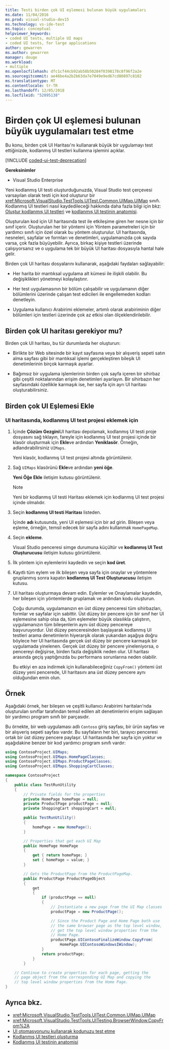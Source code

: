 ```yaml
---
title: Testi birden çok UI eşlemesi bulunan büyük uygulamaları
ms.date: 11/04/2016
ms.prod: visual-studio-dev15
ms.technology: vs-ide-test
ms.topic: conceptual
helpviewer_keywords:
- coded UI tests, multiple UI maps
- coded UI tests, for large applications
author: gewarren
ms.author: gewarren
manager: douge
ms.workload:
- multiple
ms.openlocfilehash: dfc1cf44cb92ab58b50284f0398178c8f96f2a2e
ms.sourcegitcommit: ae46be4a2b2b63da7e7049e9ed67cd80897c8102
ms.translationtype: MT
ms.contentlocale: tr-TR
ms.lasthandoff: 12/05/2018
ms.locfileid: "52895138"
---
```

# <a name="test-a-large-application-with-multiple-ui-maps"></a>Birden çok UI eşlemesi bulunan büyük uygulamaları test etme

Bu konu, birden çok UI Haritası'nı kullanarak büyük bir uygulamayı test ettiğinizde, kodlanmış UI testleri kullanma işlemini açıklar.

[!INCLUDE [coded-ui-test-deprecation](includes/coded-ui-test-deprecation.md)]

**Gereksinimler**

- Visual Studio Enterprise

Yeni kodlanmış UI testi oluşturduğunuzda, Visual Studio test çerçevesi varsayılan olarak testi için kod oluşturur bir <xref:Microsoft.VisualStudio.TestTools.UITest.Common.UIMap.UIMap> sınıfı. Kodlanmış UI testleri nasıl kaydedileceği hakkında daha fazla bilgi için bkz: [Oluştur kodlanmış UI testleri](../test/use-ui-automation-to-test-your-code.md) ve [kodlanmış UI testinin anatomisi](../test/anatomy-of-a-coded-ui-test.md).

Oluşturulan kod için UI haritasında test ile etkileşime giren her nesne için bir sınıf içerir. Oluşturulan her bir yöntemi için Yöntem parametreleri için bir yardımcı sınıfı için özel olarak bu yöntem oluşturulur. UI haritasında, nesneleri, sayfalar ve formları ve denetimleri, uygulamanızda çok sayıda varsa, çok fazla büyüyebilir. Ayrıca, birkaç kişiye testleri üzerinde çalışıyorsanız ve o uygulama tek bir büyük UI haritası dosyasıyla hantal hale gelir.

Birden çok UI haritası dosyalarını kullanarak, aşağıdaki faydaları sağlayabilir:

- Her harita bir mantıksal uygulama alt kümesi ile ilişkili olabilir. Bu değişiklikleri yönetmeyi kolaylaştırır.

- Her test uygulamasının bir bölüm çalışabilir ve uygulamanın diğer bölümlerini üzerinde çalışan test edicileri ile engellemeden kodları denetleyin.

- Uygulama kullanıcı Arabirimi eklemeler, artımlı olarak arabiriminin diğer bölümleri için testleri üzerinde çok az etkisi olan ölçeklendirilebilir.

## <a name="do-you-need-multiple-ui-maps"></a>Birden çok UI haritası gerekiyor mu?
 Birden çok UI haritası, bu tür durumlarda her oluşturun:

-   Birlikte bir Web sitesinde bir kayıt sayfasına veya bir alışveriş sepeti satın alma sayfası gibi bir mantıksal işlemi gerçekleştiren bileşik UI denetimlerinin birçok karmaşık ayarlar.

-   Bağımsız bir uygulama işlemlerinin birden çok sayfa içeren bir sihirbaz gibi çeşitli noktalarından erişim denetimleri ayarlayın. Bir sihirbazın her sayfasındaki özellikle karmaşık ise, her sayfa için ayrı UI haritası oluşturabilirsiniz.

## <a name="add-multiple-ui-maps"></a>Birden çok UI Eşlemesi Ekle

### <a name="to-add-a-ui-map-to-your-coded-ui-test-project"></a>UI haritasında, kodlanmış UI test projesi eklemek için

1. İçinde **Çözüm Gezgini**UI haritası depolamak, kodlanmış UI testi proje dosyasını sağ tıklayın, fareyle için kodlanmış UI test projesi içinde bir klasör oluşturmak için **Ekle**ve ardından **Yeniklasör**. Örneğin, adlandırabilirsiniz `UIMaps`.

    Yeni klasör, kodlanmış UI test projesi altında görüntülenir.

2. Sağ `UIMaps` klasörünü **Ekle**ve ardından **yeni öğe**.

    **Yeni Öğe Ekle** iletişim kutusu görüntülenir.

   > [!NOTE]
   > Yeni bir kodlanmış UI testi Haritası eklemek için kodlanmış UI test projesi içinde olmalıdır.

3. Seçin **kodlanmış UI testi Haritası** listeden.

    İçinde **adı** kutusunda, yeni UI eşlemesi için bir ad girin. Bileşen veya eşleme, örneğin, temsil edecek bir sayfa adını kullanmak `HomePageMap`.

4. Seçin **ekleme**.

    Visual Studio penceresi simge durumuna küçültür ve **kodlanmış UI Test Oluşturucusu** iletişim kutusu görüntülenir.

5. İlk yöntem için eylemlerini kaydedin ve seçin **kod üret**.

6. Kayıtlı tüm eylem ve ilk bileşen veya sayfa için onaylar ve yöntemlere gruplanmış sonra kapatın **kodlanmış UI Test Oluşturucusu** iletişim kutusu.

7. UI haritası oluşturmaya devam edin. Eylemler ve Onaylamalar kaydedin, her bileşen için yöntemlerde gruplamak ve ardından kodu oluşturun.

   Çoğu durumda, uygulamanızın en üst düzey penceresi tüm sihirbazları, formlar ve sayfalar için sabittir. Üst düzey bir pencere için bir sınıf her UI eşlemesine sahip olsa da, tüm eşlemeler büyük olasılıkla çalıştırın, uygulamanızın tüm bileşenlerin aynı üst düzey pencereye başvuruyordur. Üst düzey penceresinden başlayarak kodlanmış UI testleri arama denetimlerin hiyerarşik olarak yukarıdan aşağıya doğru böylece her UI haritasında gerçek üst düzey bir pencere karmaşık bir uygulamada yinelenen. Gerçek üst düzey bir pencere yineleniyorsa, o pencereyi değişirse, birden fazla değişiklik neden olur. UI haritası arasında geçiş yaptığınızda bu performans sorunlarına neden olabilir.

   Bu etkiyi en aza indirmek için kullanabileceğiniz `CopyFrom()` yöntemi üst düzey yeni pencerede, UI haritasını ana üst düzey pencere aynı olduğundan emin olun.

## <a name="example"></a>Örnek

Aşağıdaki örnek, her bileşen ve çeşitli kullanıcı Arabirimi haritaları'nda oluşturulan sınıflar tarafından temsil edilen alt denetimlerini erişim sağlayan bir yardımcı program sınıfı bir parçasıdır.

Bu örnekte, bir web uygulaması adlı `Contoso` giriş sayfası, bir ürün sayfası ve bir alışveriş sepeti sayfası vardır. Bu sayfaların her biri, tarayıcı penceresi ortak bir üst düzey pencere paylaşır. UI haritasında her sayfa için yoktur ve aşağıdakine benzer bir kod yardımcı program sınıfı vardır:

```csharp
using ContosoProject.UIMaps;
using ContosoProject.UIMaps.HomePageClasses;
using ContosoProject.UIMaps.ProductPageClasses;
using ContosoProject.UIMaps.ShoppingCartClasses;

namespace ContosoProject
{
    public class TestRunUtility
    {
        // Private fields for the properties
        private HomePage homePage = null;
        private ProductPage productPage = null;
        private ShoppingCart shoppingCart = null;

        public TestRunUtility()
        {
            homePage = new HomePage();
        }

        // Properties that get each UI Map
        public HomePage HomePage
        {
            get { return homePage; }
            set { homePage = value; }
        }

        // Gets the ProductPage from the ProductPageMap.
        public ProductPage ProductPageObject
        {
            get
            {
                if (productPage == null)
                {
                    // Instantiate a new page from the UI Map classes
                    productPage = new ProductPage();

                    // Since the Product Page and Home Page both use
                    // the same browser page as the top level window,
                    // get the top level window properties from the
                    // Home Page.
                    productPage.UIContosoFinalizeWindow.CopyFrom(
                        HomePage.UIContosoWindowsIWindow);
                }
                return productPage;
            }
        }

    // Continue to create properties for each page, getting the
    // page object from the corresponding UI Map and copying the
    // top level window properties from the Home Page.
}
```

## <a name="see-also"></a>Ayrıca bkz.

- <xref:Microsoft.VisualStudio.TestTools.UITest.Common.UIMap.UIMap>
- <xref:Microsoft.VisualStudio.TestTools.UITesting.BrowserWindow.CopyFrom%2A>
- [UI otomasyonunu kullanarak kodunuzu test etme](../test/use-ui-automation-to-test-your-code.md)
- [Kodlanmış UI testleri oluşturma](../test/use-ui-automation-to-test-your-code.md)
- [Kodlanmış UI testinin anatomisi](../test/anatomy-of-a-coded-ui-test.md)
